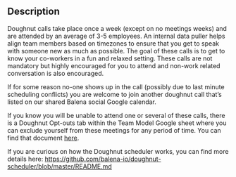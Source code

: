 ## **Description**

Doughnut calls take place once a week (except on no meetings weeks) and are attended by an average of 3-5 employees. An internal data puller helps align team members based on timezones to ensure that you get to speak with someone new as much as possible. The goal of these calls is to get to know your co-workers in a fun and relaxed setting. These calls are not mandatory but highly encouraged for you to attend and non-work related conversation is also encouraged. 

If for some reason no-one shows up in the call (possibly due to last minute scheduling conflicts) you are welcome to join another doughnut call that’s listed on our shared Balena social Google calendar. 

If you know you will be unable to attend one or several of these calls, there is a Doughnut Opt-outs tab within the Team Model Google sheet where you can exclude yourself from these meetings for any period of time. You can find that document [here](https://docs.google.com/spreadsheets/d/1m1Ln8lfcMaUngbEsaQdbz1Dtts4e8HBj9XsMqBwTeXM/edit#gid=1439596851). 

If you are curious on how the Doughnut scheduler works, you can find more details here: https://github.com/balena-io/doughnut-scheduler/blob/master/README.md